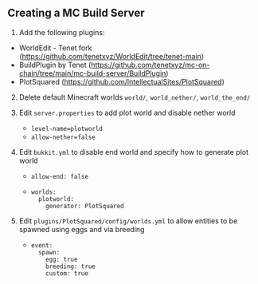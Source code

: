 ## Creating a MC Build Server

1. Add the following plugins:
- WorldEdit - Tenet fork (https://github.com/tenetxyz/WorldEdit/tree/tenet-main)
- BuildPlugin by Tenet (https://github.com/tenetxyz/mc-on-chain/tree/main/mc-build-server/BuildPlugin)
- PlotSquared (https://github.com/IntellectualSites/PlotSquared)

2. Delete default Minecraft worlds `world/`, `world_nether/`, `world_the_end/`

3. Edit `server.properties` to add plot world and disable nether world
    - `level-name=plotworld`
    -  `allow-nether=false`

3. Edit `bukkit.yml` to disable end world and specify how to generate plot world
    - `allow-end: false`
    - ```
      worlds:
        plotworld:
          generator: PlotSquared
        ```
4. Edit `plugins/PlotSquared/config/worlds.yml` to allow entities to be spawned using eggs and via breeding
    - ```
      event:
        spawn:
          egg: true
          breeding: true
          custom: true
      ```
